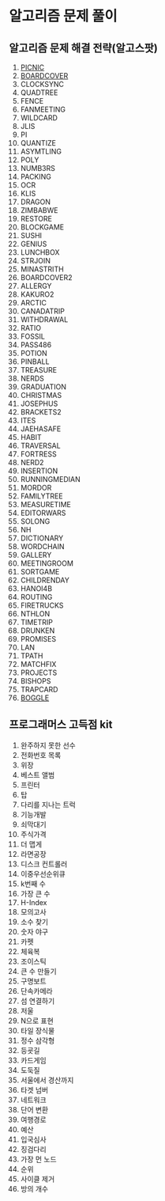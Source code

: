 # 알고리즘 문제 풀이

## 알고리즘 문제 해결 전략(알고스팟)

1. [PICNIC](https://gurumee92.tistory.com/147)
2. [BOARDCOVER](https://gurumee92.tistory.com/148)
3. CLOCKSYNC
4. QUADTREE
5. FENCE
6. FANMEETING
7. WILDCARD
8. JLIS
9. PI
10. QUANTIZE
11. ASYMTLING
12. POLY
13. NUMB3RS
14. PACKING
15. OCR
16. KLIS
17. DRAGON
18. ZIMBABWE
19. RESTORE
20. BLOCKGAME
21. SUSHI
22. GENIUS
23. LUNCHBOX
24. STRJOIN
25. MINASTRITH
26. BOARDCOVER2
27. ALLERGY
28. KAKURO2
29. ARCTIC
30. CANADATRIP
31. WITHDRAWAL
32. RATIO
33. FOSSIL
34. PASS486
35. POTION
36. PINBALL
37. TREASURE
38. NERDS
39. GRADUATION
40. CHRISTMAS
41. JOSEPHUS
42. BRACKETS2
43. ITES
44. JAEHASAFE
45. HABIT
46. TRAVERSAL
47. FORTRESS
48. NERD2
49. INSERTION
50. RUNNINGMEDIAN
51. MORDOR
52. FAMILYTREE
53. MEASURETIME
54. EDITORWARS
55. SOLONG
56. NH
57. DICTIONARY
58. WORDCHAIN
59. GALLERY
60. MEETINGROOM
61. SORTGAME
62. CHILDRENDAY
63. HANOI4B
64. ROUTING
65. FIRETRUCKS
66. NTHLON
67. TIMETRIP
68. DRUNKEN
69. PROMISES
70. LAN
71. TPATH
72. MATCHFIX
73. PROJECTS
74. BISHOPS
75. TRAPCARD
76. [BOGGLE](https://gurumee92.tistory.com/149)

## 프로그래머스 고득점 kit

1. 완주하지 못한 선수
2. 전화번호 목록
3. 위장
4. 베스트 앨범
5. 프린터
6. 탑
7. 다리를 지나는 트럭
8. 기능개발
9. 쇠막대기
10. 주식가격
11. 더 맵게
12. 라면공장
13. 디스크 컨트롤러
14. 이중우선순위큐
15. k번째 수
16. 가장 큰 수
17. H-Index
18. 모의고사
19. 소수 찾기
20. 숫자 야구
21. 카펫
22. 체육복
23. 조이스틱
24. 큰 수 만들기
25. 구명보트
26. 단속카메라
27. 섬 연결하기
28. 저울
29. N으로 표현
30. 타일 장식물
31. 정수 삼각형
32. 등굣길
33. 카드게임
34. 도둑질
35. 서울에서 경산까지
36. 타겟 넘버
37. 네트워크
38. 단어 변환
39. 여행경로
40. 예산
41. 입국심사
42. 징검다리
43. 가장 먼 노드
44. 순위
45. 사이클 제거
46. 방의 개수